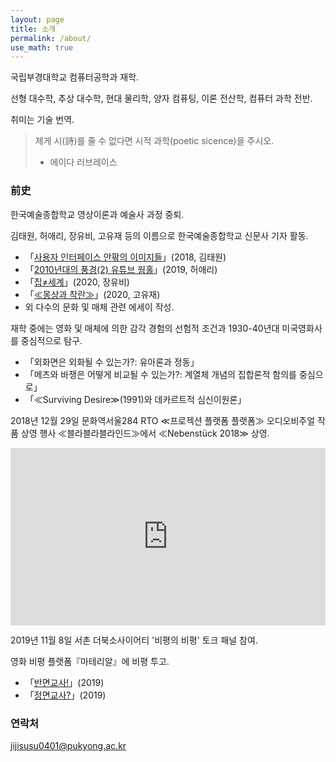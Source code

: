 ```yaml
---
layout: page
title: 소개
permalink: /about/
use_math: true
---
```

국립부경대학교 컴퓨터공학과 재학.

선형 대수학, 추상 대수학, 현대 물리학, 양자 컴퓨팅, 이론 전산학, 컴퓨터 과학 전반.

취미는 기술 번역.

> 제게 시(詩)를 줄 수 없다면
> 시적 과학(poetic sicence)을 주시오.
> - 에이다 러브레이스

### 前史

한국예술종합학교 영상이론과 예술사 과정 중퇴.

김태원, 허애리, 장유비, 고유재 등의 이름으로 한국예술종합학교 신문사 기자 활동.
- 「[사용자 인터페이스 안팎의 이미지들](http://news.karts.ac.kr/?p=5561)」(2018, 김태원)
- 「[2010년대의 풍경(2) 유튜브 웜홀](http://news.karts.ac.kr/?p=7250)」(2019, 허애리)
- 「[집≠세계](http://news.karts.ac.kr/?p=8081)」(2020, 장유비)
- 「[≪몽상과 착란≫](http://news.karts.ac.kr/?p=8148)」(2020, 고유재)
- 외 다수의 문화 및 매체 관련 에세이 작성.

재학 중에는 영화 및 매체에 의한 감각 경험의 선험적 조건과 1930-40년대 미국영화사를 중심적으로 탐구.
- 「외화면은 외화될 수 있는가?: 유아론과 정동」
- 「메츠와 바쟁은 어떻게 비교될 수 있는가?: 계열체 개념의 집합론적 함의를 중심으로」
- 「≪Surviving Desire≫(1991)와 데카르트적 심신이원론」

2018년 12월 29일 문화역서울284 RTO ≪프로젝션 플랫폼 플랫폼≫ 오디오비주얼 작품 상영 행사 ≪블라블라블라인드≫에서 ≪Nebenstück 2018≫ 상영.

<div style="padding:56.25% 0 0 0;position:relative;"><iframe src="https://player.vimeo.com/video/298927385?h=664055076d&portrait=0" style="position:absolute;top:0;left:0;width:100%;height:100%;" frameborder="0" allow="autoplay; fullscreen; picture-in-picture" allowfullscreen></iframe></div><script src="https://player.vimeo.com/api/player.js"></script>

2019년 11월 8일 서촌 더북소사이어티 '비평의 비평' 토크 패널 참여.

영화 비평 플랫폼『마테리알』에 비평 투고.
- 「[반면교사!](https://ma-te-ri-al.online/19715640)」(2019)
- 「[정면교사?](https://ma-te-ri-al.online/19715649)」(2019)

### 연락처

[jijisusu0401@pukyong.ac.kr](mailto:jijisusu0401@pukyong.ac.kr)
